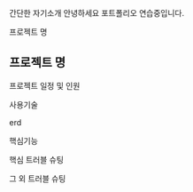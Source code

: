 간단한 자기소개
안녕하세요 포트폴리오 연습중입니다.

프로젝트 명
<h2>프로젝트 명</h2>

프로젝트 일정 및 인원


사용기술

erd


핵심기능




핵심 트러블 슈팅


그 외 트러블 슈팅

